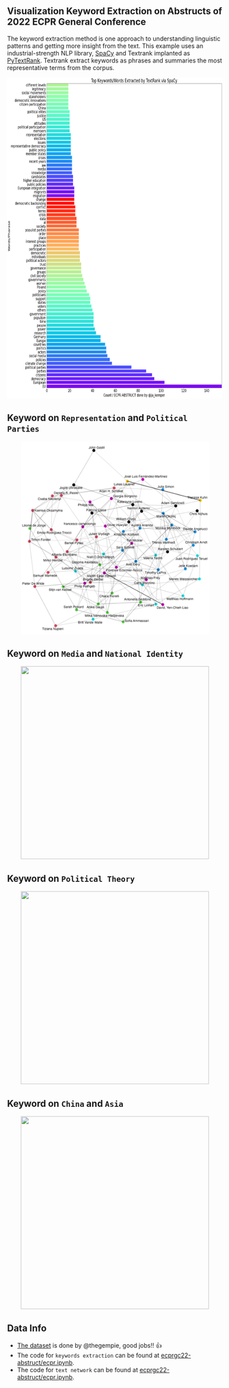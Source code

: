 ## Visualization Keyword Extraction on Abstructs of 2022 ECPR General Conference


The keyword extraction method is one approach to understanding linguistic patterns and getting more insight from the text. 
This example uses an industrial-strength NLP library, [SpaCy](https://spacy.io) and Textrank implanted as [PyTextRank](https://spacy.io/universe/project/spacy-pytextrank).  Textrank extract keywords as phrases and summaries the most representative terms from the corpus.


<p align="center">
  <img width="640" height="750" src="https://raw.githubusercontent.com/davidycliao/ecprgc22-abstruct/main/image/ecpr.png" >
</p>

## Keyword on `Representation` and `Political Parties`

<p align="center">
  <img width="440" height="450" src="https://raw.githubusercontent.com/davidycliao/ecprgc22-abstruct/main/image/pl.png" >
</p>



## Keyword on `Media` and `National Identity`

<p align="center">
  <img width="440" height="450" src="https://raw.githack.com/davidycliao/ecprgc22-abstruct/main/image/md.png" >
</p>


## Keyword on `Political Theory`

<p align="center">
  <img width="440" height="450" src="https://raw.githack.com/davidycliao/ecprgc22-abstruct/main/image/pt.png" >
</p>

## Keyword on `China` and `Asia`

<p align="center">
  <img width="440" height="450" src="https://raw.githack.com/davidycliao/ecprgc22-abstruct/main/image/cn.png" >
</p>


## Data Info

- [The dataset](https://github.com/thegempie/ecprgc22-data) is done by @thegempie, good jobs!! 👍 
- The code for `keywords extraction` can be found at [ecprgc22-abstruct/ecpr.ipynb](https://github.com/davidycliao/ecprgc22-abstruct/blob/main/ecpr.ipynb).
- The code for `text network` can be found at [ecprgc22-abstruct/ecpr.ipynb](https://github.com/davidycliao/ecprgc22-abstruct/blob/main/ecpr.Rmd).
